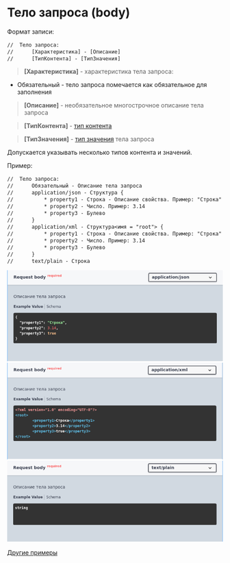 # Тело запроса (body)

Формат записи:
```
//  Тело запроса:
//      [Характеристика] - [Описание]
//      [ТипКонтента] - [ТипЗначения]
```
> **[Характеристика]** - характеристика тела запроса:

- Обязательный - тело запроса помечается как обязательное для заполнения

> **[Описание]** - необязательное многострочное описание тела запроса

> **[ТипКонтента]** - [тип контента](../Типы/types/Типы%20контента.md)

> **[ТипЗначения]** - [тип значения](../Типы/README.md) тела запроса

Допускается указывать несколько типов контента и значений.

Пример:
```
//	Тело запроса:
//		Обязательный - Описание тела запроса
//		application/json - Структура {
//			* property1 - Строка - Описание свойства. Пример: "Строка"
//			* property2 - Число. Пример: 3.14
//			* property3 - Булево
//		}
//		application/xml - Структура<имя = "root"> {
//			* property1 - Строка - Описание свойства. Пример: "Строка"
//			* property2 - Число. Пример: 3.14
//			* property3 - Булево
//		}
//		text/plain - Строка
```

![body_example_json](./images/body_example_json.png)
![body_example_xml](./images/body_example_xml.png)
![body_example_text](./images/body_example_text.png)

[Другие примеры](../../examples/EDT/)
